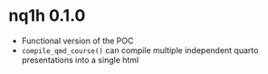 # nq1h 0.1.0

* Functional version of the POC
* `compile_qmd_course()` can compile multiple independent quarto presentations into a single html

